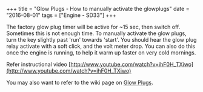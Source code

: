 +++
title = "Glow Plugs - How to manually activate the glowplugs"
date = "2016-08-01"
tags = ["Engine - SD33"]
+++

The factory glow plug timer will be active for ~15 sec, then switch off. Sometimes this is not enough time. To manually activate the glow plugs, turn the key slightly past 'run' towards 'start'. You should hear the glow plug relay activate with a soft click, and the volt meter drop. You can also do this once the engine is running, to help it warm up faster on very cold mornings.

Refer instructional video [http://www.youtube.com/watch?v=ihF0H_TXiwo](http://www.youtube.com/watch?v=ihF0H_TXiwo)

You may also want to refer to the wiki page on [Glow Plugs][Wiki: glow plugs].


[Wiki: glow plugs]: /wiki/engine-sd33/glow-plugs/
